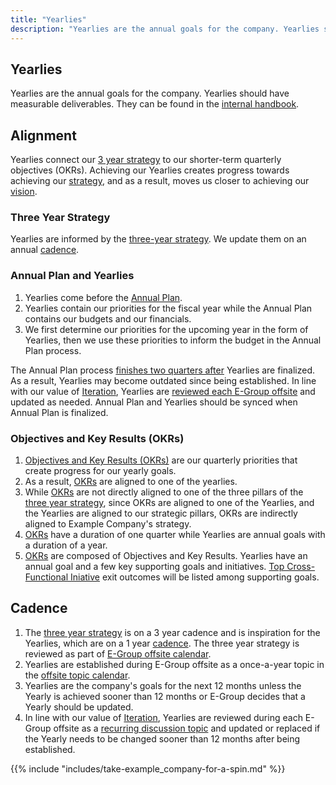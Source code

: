 ```yaml
---
title: "Yearlies"
description: "Yearlies are the annual goals for the company. Yearlies should have measurable deliverables."
---
```


## Yearlies

Yearlies are the annual goals for the company. Yearlies should have measurable deliverables. They can be found in the [internal handbook](https://internal.example_company.com/handbook/company/yearlies).

## Alignment

Yearlies connect our [3 year strategy](/handbook/company/strategy/) to our shorter-term quarterly objectives (OKRs). Achieving our Yearlies creates progress towards achieving our [strategy](/handbook/company/strategy/), and as a result, moves us closer to achieving our [vision](/handbook/company/vision/).

### Three Year Strategy

Yearlies are informed by the [three-year strategy](/handbook/company/strategy/). We update them on an annual [cadence](/handbook/company/cadence/).

### Annual Plan and Yearlies

1. Yearlies come before the [Annual Plan](/handbook/finance/financial-planning-and-analysis/#plan).
1. Yearlies contain our priorities for the fiscal year while the Annual Plan contains our budgets and our financials.
1. We first determine our priorities for the upcoming year in the form of Yearlies, then we use these priorities to inform the budget in the Annual Plan process.

The Annual Plan process [finishes two quarters after](/handbook/company/offsite/#offsite-topic-calendar) Yearlies are finalized. As a result, Yearlies may become outdated since being established. In line with our value of [Iteration](/handbook/values/#iteration), Yearlies are [reviewed each E-Group offsite](/handbook/company/offsite/#recurring-discussion-topics) and updated as needed. Annual Plan and Yearlies should be synced when Annual Plan is finalized.

### Objectives and Key Results (OKRs)

1. [Objectives and Key Results (OKRs)](/handbook/company/okrs/) are our quarterly priorities that create progress for our yearly goals.
1. As a result, [OKRs](/handbook/company/okrs/) are aligned to one of the yearlies.
1. While [OKRs](/handbook/company/okrs/) are not directly aligned to one of the three pillars of the [three year strategy](/handbook/company/strategy/#three-year-strategy), since OKRs are aligned to one of the Yearlies, and the Yearlies are aligned to our strategic pillars, OKRs are indirectly aligned to Example Company's strategy.
1. [OKRs](/handbook/company/okrs/) have a duration of one quarter while Yearlies are annual goals with a duration of a year.
1. [OKRs](/handbook/company/okrs/) are composed of Objectives and Key Results. Yearlies have an annual goal and a few key supporting goals and initiatives. [Top Cross-Functional Iniative](/handbook/company/top-cross-functional-initiatives/) exit outcomes will be listed among supporting goals.

## Cadence

1. The [three year strategy](/handbook/company/strategy/#three-year-strategy) is on a 3 year cadence and is inspiration for the Yearlies, which are on a 1 year [cadence](/handbook/company/cadence/#year). The three year strategy is reviewed as part of [E-Group offsite calendar](/handbook/company/offsite/#offsite-topic-calendar).
1. Yearlies are established during E-Group offsite as a once-a-year topic in the [offsite topic calendar](/handbook/company/offsite/#offsite-topic-calendar).
1. Yearlies are the company's goals for the next 12 months unless the Yearly is achieved sooner than 12 months or E-Group decides that a Yearly should be updated.
1. In line with our value of [Iteration](/handbook/values/#iteration), Yearlies are reviewed during each E-Group offsite as a [recurring discussion topic](/handbook/company/offsite/#recurring-discussion-topics) and updated or replaced if the Yearly needs to be changed sooner than 12 months after being established.

{{% include "includes/take-example_company-for-a-spin.md" %}}
